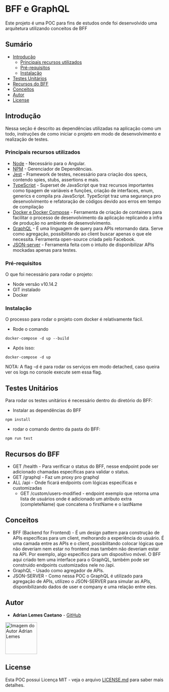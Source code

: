 # BFF e GraphQL

Este projeto é uma POC para fins de estudos onde foi desenvolvido uma arquitetura utilizando conceitos de BFF

## Sumário

  - [Introdução](#introdu%C3%A7%C3%A3o)
      - [Principais recursos utilizados](#principais-recursos-utilizados)
    - [Pré-requisitos](#pr%C3%A9-requisitos)
    - [Instalação](#instala%C3%A7%C3%A3o)
  - [Testes Unitários](#testes-unit%C3%A1rios)
  - [Recursos do BFF](#recursos-do-bff)
  - [Conceitos](#conceitos)
  - [Autor](#autor)
  - [License](#license)
  
## Introdução

Nessa seção é descrito as dependências utilizadas na aplicação como um todo, instruções de como iniciar o projeto em modo de desenvolvimento e realização de testes.

### Principais recursos utilizados

- [Node](https://nodejs.org/) - Necessário para o Angular.
- [NPM](https://www.npmjs.com) - Gerenciador de Dependências.
- [Jest](https://jestjs.io/) - Framework de testes, necessário para criação dos specs, contendo spies, stubs, assertions e mais.
- [TypeScript](https://www.typescriptlang.org/) - Superset de JavaScript que traz recursos importantes como tipagem de variáveis e funções, criação de interfaces, enum, generics e compila pra JavaScript. TypeScript traz uma segurança pro desenvolvimento e refatoração de códigos devido aos erros em tempo de compilação
- [Docker e Docker Compose](https://www.docker.com) - Ferramenta de criação de containers para facilitar o processo de desenvolvimento da aplicação replicando a infra de produção no ambiente de desenvolvimento.
- [GraphQL](https://graphql.org/) - É uma linguagem de query para APIs retornando data. Serve como agregação, possibilitando ao client buscar apenas o que ele necessita. Ferramenta open-source criada pelo Facebook.
- [JSON-server](https://github.com/typicode/json-server) - Ferramenta feita com o intuito de disponibilizar APIs mockadas apenas para testes.

### Pré-requisitos

O que foi necessário para rodar o projeto:

- Node versão v10.14.2
- GIT instalado
- Docker

### Instalação

O processo para rodar o projeto com docker é relativamente fácil.

- Rode o comando
```
docker-compose -d up --build
```

- Após isso:

```
docker-compose -d up
```

NOTA: A flag -d é para rodar os serviços em modo detached, caso queira ver os logs no console execute sem essa flag.

## Testes Unitários

Para rodar os testes unitários é necessário dentro do diretório do BFF:

- Instalar as dependências do BFF

```
npm install
```

- rodar o comando dentro da pasta do BFF:

```
npm run test
```
## Recursos do BFF

- GET /health - Para verificar o status do BFF, nesse endpoint pode ser adicionado chamadas específicas para validar o status.
- GET /graphql - Faz um proxy pro graphql
- ALL /api - Onde ficará endpoints com lógicas específicas e customizadas
  - GET /custom/users-modified - endpoint exemplo que retorna uma lista de usuários onde é adicionado um atributo extra (completeName) que concatena o firstName e o lastName


## Conceitos

- BFF (Backend for Frontend) - É um design pattern para construção de APIs específicas para um client, melhorando a experiência do usuário. É uma camada entre as APIs e o client, possibilitando colocar lógicas que não deveriam nem estar no frontend mas também não deveriam estar na API. Por exemplo, algo específico para um dispositivo móvel. O BFF aqui criado tem uma interface para o GraphQL, também pode ser construido endpoints customizados nele  no /api.
- GraphQL - Usado como agregador de APIs.
- JSON-SERVER - Como nessa POC o GraphQL é utilizado para agregação de APIs, utilizeo o JSON-SERVER para simular as APIs, disponibilizando dados de user e company e uma relação entre eles.

## Autor

- **Adrian Lemes Caetano** - [GitHub](https://github.com/adrianlemess)

<a href="https://adrianlemess.github.io">
  <img 
  alt="Imagem do Autor Adrian Lemes" src="https://avatars1.githubusercontent.com/u/12432777?s=400&u=927d77dcc0b02c1ac69360f2194336a2517e6f08&v=4" width="100">
</a>

## License

Esta POC possui Licença MIT - veja o arquivo [LICENSE.md](LICENSE.md) para saber mais detalhes.
